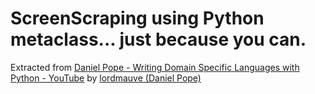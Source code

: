 # ScreenScraping using Python metaclass... just because you can.

Extracted from [Daniel Pope - Writing Domain Specific Languages with Python - YouTube](https://www.youtube.com/watch?v=wQAPRfEOb10&t=539s&ab_channel=EuroPythonConference)
by [lordmauve (Daniel Pope)](https://github.com/lordmauve)
